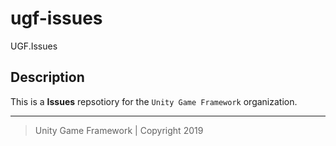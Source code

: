 # ugf-issues

UGF.Issues

## Description

This is a **Issues** repsotiory for the `Unity Game Framework` organization.

---
> Unity Game Framework | Copyright 2019
